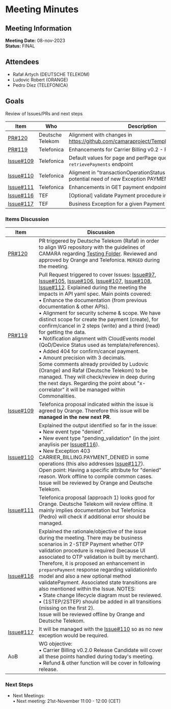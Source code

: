 # Meeting Minutes
## Meeting Information
**Meeting Date:** 08-nov-2023<br/>
**Status:** FINAL

## Attendees

- Rafał Artych (DEUTSCHE TELEKOM)
- Ludovic Robert (ORANGE)
- Pedro Díez (TELEFONICA)


## Goals
Review of Issues/PRs and next steps</br>


Item | Who | Description
---- | ---- | ----
[PR#120](https://github.com/camaraproject/CarrierBillingCheckOut/pull/120) | Deutsche Telekom | Alignment with changes in https://github.com/camaraproject/Template_Lead_Repository
[PR#119](https://github.com/camaraproject/CarrierBillingCheckOut/pull/119) | Telefonica | Enhancements for Carrier Billing v0.2 - Part I
[Issue#109](https://github.com/camaraproject/CarrierBillingCheckOut/issues/109) | Telefonica | Default values for page and perPage query params in `retrievePayments` endpoint
[Issue#110](https://github.com/camaraproject/CarrierBillingCheckOut/issues/110) | Telefonica | Aligment in "transactionOperationStatus" transitions and potential need of new Exception PAYMENT_DENIED
[Issue#111](https://github.com/camaraproject/CarrierBillingCheckOut/issues/111) | Telefonica | Enhancements in GET payment endpoints
[Issue#116](https://github.com/camaraproject/CarrierBillingCheckOut/issues/116) | TEF | [Optional] validate Payment procedure in 2-STEP
[Issue#117](https://github.com/camaraproject/CarrierBillingCheckOut/issues/117) | TEF | Business Exception for a given Payment Procedure


### Items Discussion

Item | Discussion
---- | ---- 
[PR#120](https://github.com/camaraproject/CarrierBillingCheckOut/pull/120) | PR triggered by Deutsche Telekom (Rafał) in order to align WG repository with the guidelines of CAMARA regarding [Testing Folder](https://github.com/camaraproject/Template_Lead_Repository/pull/1). Reviewed and approved by Orange and Telefonica. `MERGED` during the meeting.
[PR#119](https://github.com/camaraproject/CarrierBillingCheckOut/pull/119) | Pull Request triggered to cover Issues: [Issue#97](https://github.com/camaraproject/CarrierBillingCheckOut/issues/97), [Issue#105](https://github.com/camaraproject/CarrierBillingCheckOut/issues/105), [Issue#106](https://github.com/camaraproject/CarrierBillingCheckOut/issues/106), [Issue#107](https://github.com/camaraproject/CarrierBillingCheckOut/issues/107), [Issue#108](https://github.com/camaraproject/CarrierBillingCheckOut/issues/108), [Issue#112](https://github.com/camaraproject/CarrierBillingCheckOut/issues/112). Explained during the meeting the impacts in API yaml spec. Main points covered:<br> • Enhance the documentation (from previous documentation & other APIs).<br> • Alignment for security scheme & scope. We have distinct scope for create the payment (create), for confirm/cancel in 2 steps (write) and a third (read) for getting the data.<br> • Notification alignment with CloudEvents model (QoD/Device Status used as template/references).<br> • Added 404 for confirm/cancel payment.<br> • Amount precision with 3 decimals.<br> Some comments already provided by Ludovic (Orange) and Rafał (Deutsche Telekom) to be managed. They will check/review in deep during the next days. Regarding the point about "x-correlator" it will be managed within Commonalities. 
[Issue#109](https://github.com/camaraproject/CarrierBillingCheckOut/issues/109) | Telefonica proposal indicated within the issue is agreed by Orange. Therefore this issue will be **managed in the new next PR**.
[Issue#110](https://github.com/camaraproject/CarrierBillingCheckOut/issues/110) | Explained the output identified so far in the issue: <br> • New event type "denied". <br> • New event type "pending_validation" (in the joint anaylisis per [Issue#116](https://github.com/camaraproject/CarrierBillingCheckOut/issues/116)).<br> • New Exception 403 CARRIER_BILLING.PAYMENT_DENIED in some operations (this also addresses [Issue#117](https://github.com/camaraproject/CarrierBillingCheckOut/issues/117)).<br> Open point: Having a specific attribute for "denied" reason. Work offline to compile common cases.<br> Issue will be reviewed by Orange and Deutsche Telekom.
[Issue#111](https://github.com/camaraproject/CarrierBillingCheckOut/issues/111) | Telefonica proposal (approach 1) looks good for Orange. Deutsche Telekom will review offline. It mainly implies documentation but Telefonica (Pedro) will check if additional error should be managed.
[Issue#116](https://github.com/camaraproject/CarrierBillingCheckOut/issues/116) | Explained the rationale/objective of the issue during the meeting. There may be business scenarios in 2-STEP Payment whether OTP validation procedure is required (because UI associated to OTP validation is built by merchant). Therefore, it is proposed an enhancement in `preparePayment` response regarding validationInfo model and also a new optional method validatePayment. Associated state transitions are also mentioned within the Issue. NOTES:<br> • State change lifecycle diagram must be reviewed.<br> • (1STEP/2STEP) should be added in all transitions (missing on the first 2). <br> Issue will be reviewed offline by Orange and Deutsche Telekom.
[Issue#117](https://github.com/camaraproject/CarrierBillingCheckOut/issues/117) | It will be managed with the [Issue#110](https://github.com/camaraproject/CarrierBillingCheckOut/issues/110) so as no new exception would be required.
AoB | WG objective:<br> • Carrier Billing v0.2.0 Release Candidate will cover all these points handled during today's meeting.<br> • Refund & other function will be cover in following release.


### Next Steps
- Next Meetings:<br/>
	• Next meeting: 21st-November 11:00 - 12:00 (CET)<br/>
